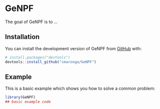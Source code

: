 
<!-- README.md is generated from README.Rmd. Please edit that file -->

# GeNPF

<!-- badges: start -->
<!-- badges: end -->

The goal of GeNPF is to …

## Installation

You can install the development version of GeNPF from
[GitHub](https://github.com/) with:

``` r
# install.packages("devtools")
devtools::install_github("cmaronga/GeNPF")
```

## Example

This is a basic example which shows you how to solve a common problem:

``` r
library(GeNPF)
## basic example code
```
